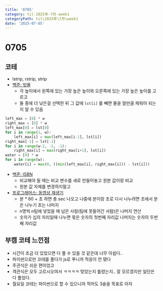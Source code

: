 ```yaml
---
title: '0705'
category: til-2025年-7月-week1
categoryPath: til\2025年\7月\week1
date: '2025-07-05'
---
```

# 0705

## 코테  
- lstrip, rstrip, strip  
- [백준: 빗물](https://www.acmicpc.net/problem/14719)  
	- 각 높이에서 왼쪽에 있는 가장 높은 높이와 오른쪽에 있는 가장 높은 높이를 고르고  
	- 둘 중에 더 낮은걸 선택한 뒤 그 값에 `lst[i]` 를 빼면 물을 얼만큼 채워야 되는지 알 수 있음  
```python  
left_max = [0] * w  
right_max = [0] * w  
left_max[0] = lst[0]  
for i in range(1, w):  
    left_max[i] = max(left_max[i-1], lst[i])  
right_max[-1] = lst[-1]  
for i in range(w-2, -1, -1):  
    right_max[i] = max(right_max[i+1], lst[i])  
water = [0] * w  
for i in range(w):  
    water[i] = max(0, ((min(left_max[i], right_max[i])) - lst[i]))  
```  
- [백준: ISBN](https://www.acmicpc.net/problem/14626)  
	- 비교해야 될 때는 비교 변수를 새로 만들어놓고 원본 값이랑 비교  
	- 원본 값 자체를 변경하지말고  
- [프로그래머스: 동영상 재생기](https://school.programmers.co.kr/learn/courses/30/lessons/340213)  
	- 분 * 60 + 초 하면 총 sec 나오고 나중에 분이랑 초로 다시 나누려면 초에서 분은 나누기 초는 나머지  
	- n명씩 n팀에 넣었을 때 남은 사람(팀에 못들어간 사람)은 나머지 연산  
	- 숫자가 십의 자리일때 나누면 몫은 숫자의 첫번째 자리값 나머지는 숫자의 두번째 자리값  

## 부캠 코테 느낀점  
- 시간이 조금 더 있었으면 다 풀 수 있을 것 같은데 너무 아쉽다..  
- 파이썬으로만 코테를 풀다가 js로 푸니까 적응이 안 됐다  
- 주관식은 쉬운 편이었고  
- 객관식은 모두 고르시오여서 ㅋㅋㅋㅋ 맞았는지 틀렸는지.. 잘 모르겠지만 일단은 다 풀었다.
- 월요일 코테는 파이썬으로 할 수 있으니까 적어도 3솔을 목표로 아자